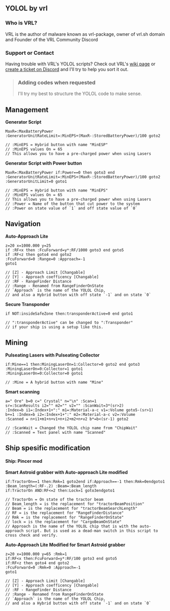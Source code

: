 ## YOLOL by vrl


### Who is VRL?

VRL is the author of malware known as vrl-package, owner of vrl.sh domain and Founder of the VRL Community Discord

### Support or Contact

Having trouble with VRL's YOLOL scripts? Check out VRL's [wiki page](https://github.com/vrlnx/yolol/wiki) or [create a ticket on Discord](http://d.vrl.sh/) and I'll try to help you sort it out.

> ### Adding codes when requested
> I'll try my best to structure the YOLOL code to make sense.

## Management

**Generator Script**

```
MaxR=:MaxBatteryPower
:GeneratorUnitRateLimit=:MinEPS+(MaxR-:StoredBatteryPower)/100 goto2

// :MinEPS = Hybrid button with name "MinESP"
// :MinEPS values On = 65
// This allows you to have a pre-charged power when using Lasers
```


**Generator Script with Power button**

```
MaxR=:MaxBatteryPower if:Power==0 then goto3 end
:GeneratorUnitRateLimit=:MinEPS+(MaxR-:StoredBatteryPower)/100 goto2
:GeneratorUnitLimit=0 goto1

// :MinEPS = Hybrid button with name "MinEPS"
// :MinEPS values On = 65
// This allows you to have a pre-charged power when using Lasers
// :Power = Name of the button that cut power to the system
// :Power on state value of `1` and off state value of `0`
```


## Navigation

**Auto-Approach Lite**

```
z=20 x=1000.000 y=25
if :RF<x then :FcuForward=y*:RF/1000 goto3 end goto5
if :RF<z then goto4 end goto2
:FcuForward=0 :Range=0 :Approach=-1
goto1

// [Z] - Approach Limit [Changable]
// [Y] - Approach coefficency [Changable]
// :RF - RangeFinder Distance
// :Range - Renamed from RangeFinderOnState
// `Approach` is the name of the YOLOL Chip, 
// and also a Hybrid button with off state `-1` and on state `0`
```


**Secure Transponder**

```
if NOT:insideSafeZone then:transponderActive=0 end goto1

// ":transponderActive" can be changed to ":Transponder"
// if your ship is using a setup like this.
```

## Mining

**Pulseating Lasers with Pulseating Collector**

```
if:Mine==1 then:MiningLaserOn=1:Collector=0 goto2 end goto3
:MiningLaserOn=0:Collector=1 goto1
:MiningLaserOn=0:Collector=0 goto1

// :Mine = A hybrid button with name "Mine"
```

**Smart scanning**

```
a=" Ore" b=0 c=" Crystal" n="\n" :Scan=1
sr=:ScanResults i2="" m2="" v2="" :ScanWait=3*(sr>2)
:Index=b i1=:Index+1+":" m1=:Material-a-c v1=:Volume goto5-(sr>1)
b+=1 :Index=b i2=:Index+1+":" m2=:Material-a-c v2=:Volume
:Scanned = n+i1+m1+n+v1+n+i2+m2+n+v2 b*=b<(sr-1) goto2

// :ScanWait = Changed the YOLOL chip name from "ChipWait"
// :Scanned = Text panel with name "Scanned"
```

## Ship spesific modification
#### Ship: Pincer mod

 **Smart Astroid grabber with Auto-approach Lite modified**

```
if:TractorOn==1 then:Rmk=1 goto2end if:Approach==-1 then:Rmk=0endgoto1
:Beam_length=(:RF-.2) :Beam=:Beam_length
if:TractorOn AND:RF<=2 then:Lock=1 goto3endgoto1

// TractorOn = On state of the tractor beam
// Beam_length = is the replacement for "tractorBeamPosition"
// Beam = is the replacement for "tractorBeamSearchLength"
// RF = is the replacement for "RangeFinderDistance"
// Rmk = is the replacement for "RangeFinderOnState"
// lock = is the replacement for "CargoBeamOnState"
// Approach is the name of the YOLOL chip that is with the auto-approach script. But is used as a dead-man switch in this script to cross check and verify.
```


**Auto-Approach Lite Modified for Smart Astroid grabber**

```
z=20 x=1000.000 y=65 :Rmk=1
if:RF<x then:FcuForward=y*:RF/100 goto3 end goto5
if:RF<z then goto4 end goto2
:FcuForward=0 :Rmk=0 :Approach=-1
goto1

// [Z] - Approach Limit [Changable]
// [Y] - Approach coefficency [Changable]
// :RF - RangeFinder Distance
// :Range - Renamed from RangeFinderOnState
// `Approach` is the name of the YOLOL Chip, 
// and also a Hybrid button with off state `-1` and on state `0`
```